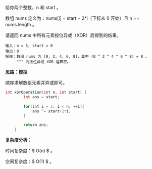 给你两个整数，n 和 start 。

数组 nums 定义为：nums[i] = start + 2*i（下标从 0 开始）且 n == nums.length 。

请返回 nums 中所有元素按位异或（XOR）后得到的结果。



```
输入：n = 5, start = 0
输出：8
解释：数组 nums 为 [0, 2, 4, 6, 8]，其中 (0 ^ 2 ^ 4 ^ 6 ^ 8) = 8 。
     "^" 为按位异或 XOR 运算符。
```



<b>思路：模拟</b>

顺序求解数组元素并异或即可。

```c++
int xorOperation(int n, int start) {
        int ans = start;
        
        for(int i = 1; i < n; ++i){
            ans ^= start+2*i;
        }

        return ans;
    }
```

<b>复杂度分析：</b>

时间复杂度：$ O(n) $ 。  

空间复杂度：$ O(1) $  。